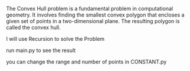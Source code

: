 The Convex Hull problem is a fundamental problem in computational geometry. It involves finding the smallest convex polygon that encloses a given set of points in a two-dimensional plane. The resulting polygon is called the convex hull.

I will use Recursion to solve the Problem

run main.py to see the result

you can change the range and number of points in CONSTANT.py
